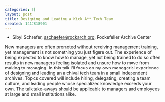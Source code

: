 ```yaml
---
categories: []
layout: post
title: Designing and Leading a Kick A** Tech Team
created: 1417818901
---
```

- Sibyl Schaefer, sschaefer@rockarch.org, Rockefeller Archive Center

New managers are often promoted without receiving management training,
yet management is not something you just figure out. The experience of
being expected to know how to manage, yet not being trained to do so
often results in new managers feeling isolated and unsure how to move
from making to managing. In this talk I’ll focus on my own managerial
experience of designing and leading an archival tech team in a small
independent archives. Topics covered will include hiring, delegating,
creating a team culture, and leading people whose specialized knowledge
exceeds your own. The talk take-aways should be applicable to managers
and employees at large and small institutions alike.
